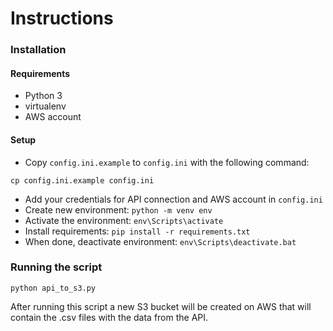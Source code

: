 # Instructions

### Installation
#### Requirements
* Python 3
* virtualenv 
* AWS account

#### Setup

* Copy `config.ini.example` to `config.ini` with the following command:  
```
cp config.ini.example config.ini
```

* Add your credentials for API connection and AWS account in `config.ini`
* Create new environment: `python -m venv env`
* Activate the environment: `env\Scripts\activate`
* Install requirements: `pip install -r requirements.txt`
* When done, deactivate environment: `env\Scripts\deactivate.bat`

### Running the script
`python api_to_s3.py`


After running this script a new S3 bucket will be created on AWS that will contain the .csv files with the data from the API.